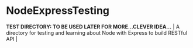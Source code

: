 # NodeExpressTesting
**TEST DIRECTORY: TO BE USED LATER FOR MORE...CLEVER IDEA...**
| A directory for testing and learning about Node with Express to build RESTful API |
